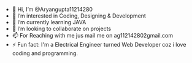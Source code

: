 - 👋 Hi, I’m @Aryangupta11214280
- 👀 I’m interested in Coding, Designing & Development 
- 🌱 I’m currently learning JAVA 
- 💞️ I’m looking to collaborate on projects
- 📫 For Reaching with me jus mail me on ag112142802gmail.com
- ⚡ Fun fact: I'm a Electrical Engineer turned Web Developer coz i love coding and programming.

<!---
Aryangupta11214280/Aryangupta11214280 is a ✨ special ✨ repository because its `README.md` (this file) appears on your GitHub profile.
You can click the Preview link to take a look at your changes.
--->
